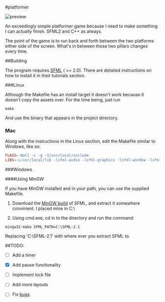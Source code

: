#platformer

![preview](https://raw.github.com/kirbyman62/platformer/master/preview.png)

An exceedingly simple platformer game because I need to make something I can actually finish. SFML2 and C++ as always.

The point of the game is to run back and forth between the two platforms either side of the screen. What's in between those two pillars changes every time.

##Building

The program requires [SFML](http://www.sfml-dev.org) ( >= 2.0). There are detailed instructions on how to install it in their tutorials section.

###Linux

Although the Makefile has an install target it doesn't work because it doesn't copy the assets over. For the time being, just run

```
make
```

And use the binary that appears in the project directory.

### Mac

Along with the instructions in the Linux section, edit the Makefile similar to Windows, like so:

```Makefile
FLAGS=-Wall -c -g -I/usr/local/include
LIBS=-L/usr/local/lib -lsfml-audio -lsfml-graphics -lsfml-window -lsfml-system
```

###Windows

####Using MinGW

If you have MinGW installed and in your path, you can use the supplied Makefile.

1) Download the [MinGW build](http://sfml-dev.org/download/sfml/2.1/SFML-2.1-windows-gcc-4.7-mingw-32bits.zip) 
of SFML, and extract it somewhere convinient. I placed mine in C:\

2) Using cmd.exe, cd in to the directory and run the command:

```
mingw32-make SFML_PATH=C:\SFML-2.1
```

Replacing 'C:\SFML-2.1' with where ever you extract SFML to.

##TODO:

- [ ] Add a timer

- [x] Add pause functionality

- [ ] Implement lock file

- [ ] Add more layouts

- [ ] Fix [bugs](https://github.com/kirbyman62/platformer/issues)
